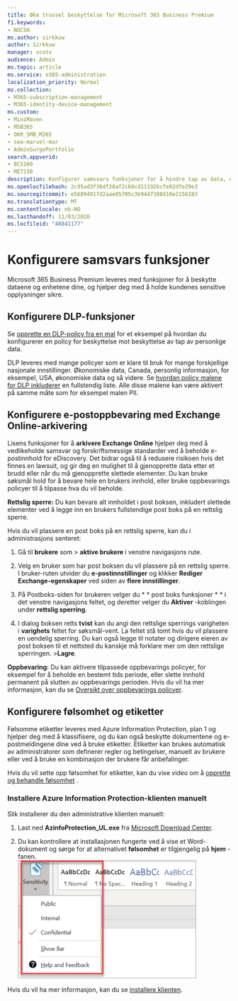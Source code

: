 ```yaml
---
title: Øke trussel beskyttelse for Microsoft 365 Business Premium
f1.keywords:
- NOCSH
ms.author: sirkkuw
author: Sirkkuw
manager: scotv
audience: Admin
ms.topic: article
ms.service: o365-administration
localization_priority: Normal
ms.collection:
- M365-subscription-management
- M365-identity-device-management
ms.custom:
- MiniMaven
- MSB365
- OKR_SMB_M365
- seo-marvel-mar
- AdminSurgePortfolio
search.appverid:
- BCS160
- MET150
description: Konfigurer samsvars funksjoner for å hindre tap av data, og bidra til at dine og kundenes sensitive opplysninger sikres.
ms.openlocfilehash: 2c95ad3f36df28af2c68cd11192bcfe92dfe29e3
ms.sourcegitcommit: e56894917d2aae05705c3b9447388d10e2156183
ms.translationtype: MT
ms.contentlocale: nb-NO
ms.lasthandoff: 11/03/2020
ms.locfileid: "48841177"
---
```

# <a name="set-up-compliance-features"></a>Konfigurere samsvars funksjoner

Microsoft 365 Business Premium leveres med funksjoner for å beskytte dataene og enhetene dine, og hjelper deg med å holde kundenes sensitive opplysninger sikre.

## <a name="set-up-dlp-features"></a>Konfigurere DLP-funksjoner

Se [opprette en DLP-policy fra en mal](https://docs.microsoft.com/microsoft-365/compliance/create-a-dlp-policy-from-a-template) for et eksempel på hvordan du konfigurerer en policy for beskyttelse mot beskyttelse av tap av personlige data. 
  
DLP leveres med mange policyer som er klare til bruk for mange forskjellige nasjonale innstillinger. Økonomiske data, Canada, personlig informasjon, for eksempel, USA, økonomiske data og så videre. Se [hvordan policy malene for DLP inkluderer](https://docs.microsoft.com/microsoft-365/compliance/what-the-dlp-policy-templates-include) en fullstendig liste. Alle disse malene kan være aktivert på samme måte som for eksempel malen PII. 
  
## <a name="set-up-email-retention-with-exchange-online-archiving"></a>Konfigurere e-postoppbevaring med Exchange Online-arkivering

 Lisens funksjoner for å **arkivere Exchange Online** hjelper deg med å vedlikeholde samsvar og forskriftsmessige standarder ved å beholde e-postinnhold for eDiscovery. Det bidrar også til å redusere risikoen hvis det finnes en lawsuit, og gir deg en mulighet til å gjenopprette data etter et brudd eller når du må gjenopprette slettede elementer. Du kan bruke søksmål hold for å bevare hele en brukers innhold, eller bruke oppbevarings policyer til å tilpasse hva du vil beholde.
  
**Rettslig sperre:** Du kan bevare alt innholdet i post boksen, inkludert slettede elementer ved å legge inn en brukers fullstendige post boks på en rettslig sperre. 
    
Hvis du vil plassere en post boks på en rettslig sperre, kan du i administrasjons senteret:
    
1. Gå til **brukere** som \> **aktive brukere** i venstre navigasjons rute.
    
2. Velg en bruker som har post boksen du vil plassere på en rettslig sperre. I bruker-ruten utvider du **e-postinnstillinger** og klikker **Rediger Exchange-egenskaper** ved siden av **flere innstillinger**.
    
3. På Postboks-siden for brukeren velger du * * post boks funksjoner * * i det venstre navigasjons feltet, og deretter velger du **Aktiver** -koblingen under **rettslig sperring**.
    
4. I dialog boksen retts **tvist** kan du angi den rettslige sperrings varigheten i **varighets** feltet for søksmål-vent. La feltet stå tomt hvis du vil plassere en uendelig sperring. Du kan også legge til notater og dirigere eieren av post boksen til et nettsted du kanskje må forklare mer om den rettslige sperringen. \>**Lagre**.
    
**Oppbevaring:** Du kan aktivere tilpassede oppbevarings policyer, for eksempel for å beholde en bestemt tids periode, eller slette innhold permanent på slutten av oppbevarings perioden. Hvis du vil ha mer informasjon, kan du se [Oversikt over oppbevarings policyer](https://docs.microsoft.com/microsoft-365/compliance/retention-policies).

## <a name="set-up-sensitivity-labels"></a>Konfigurere følsomhet og etiketter

Følsomme etiketter leveres med Azure Information Protection, plan 1 og hjelper deg med å klassifisere, og du kan også beskytte dokumentene og e-postmeldingene dine ved å bruke etiketter. Etiketter kan brukes automatisk av administratorer som definerer regler og betingelser, manuelt av brukere eller ved å bruke en kombinasjon der brukere får anbefalinger.

Hvis du vil sette opp følsomhet for etiketter, kan du vise video om å [opprette og behandle følsomhet](https://support.microsoft.com/office/2fb96b54-7dd2-4f0c-ac8d-170790d4b8b9) .



### <a name="install-the-azure-information-protection-client-manually"></a>Installere Azure Information Protection-klienten manuelt

Slik installerer du den administrative klienten manuelt:

1. Last ned **AzinfoProtection_UL.exe** fra [Microsoft Download Center](https://www.microsoft.com/download/details.aspx?id=53018).
 
2. Du kan kontrollere at installasjonen fungerte ved å vise et Word-dokument og sørge for at alternativet **følsomhet** er tilgjengelig på **hjem** -fanen.
<br/>![Kategorien beskyttelse i et Word-dokument.](../media/word-sensitivity.png)

Hvis du vil ha mer informasjon, kan du se [installere klienten](https://docs.microsoft.com/azure/information-protection/infoprotect-tutorial-step3).
